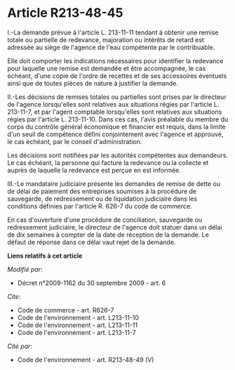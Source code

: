 # Article R213-48-45

I.-La demande prévue à l'article L. 213-11-11 tendant à obtenir une remise totale ou partielle de redevance, majoration ou
intérêts de retard est adressée au siège de l'agence de l'eau compétente par le contribuable. 

Elle doit comporter les indications nécessaires pour identifier la redevance pour laquelle une remise est demandée et être
accompagnée, le cas échéant, d'une copie de l'ordre de recettes et de ses accessoires éventuels ainsi que de toutes pièces de
nature à justifier la demande. 

II.-Les décisions de remises totales ou partielles sont prises par le directeur de l'agence lorsqu'elles sont relatives aux
situations régies par l'article L. 213-11-7, et par l'agent comptable lorsqu'elles sont relatives aux situations régies par
l'article L. 213-11-10. Dans ces cas, l'avis préalable du membre du corps du contrôle général économique et financier est
requis, dans la limite d'un seuil de compétence défini conjointement avec l'agence et approuvé, le cas échéant, par le
conseil d'administration. 

Les décisions sont notifiées par les autorités compétentes aux demandeurs. Le cas échéant, la personne qui facture la
redevance ou la collecte et auprès de laquelle la redevance est perçue en est informée. 

III.-Le mandataire judiciaire présente les demandes de remise de dette ou de délai de paiement des entreprises soumises à la
procédure de sauvegarde, de redressement ou de liquidation judiciaire dans les conditions définies par l'article R. 626-7 du
code de commerce. 

En cas d'ouverture d'une procédure de conciliation, sauvegarde ou redressement judiciaire, le directeur de l'agence doit
statuer dans un délai de dix semaines à compter de la date de réception de la demande. Le défaut de réponse dans ce délai
vaut rejet de la demande.

**Liens relatifs à cet article**

_Modifié par_:

  - Décret n°2009-1162 du 30 septembre 2009 - art. 6

_Cite_:

  - Code de commerce - art. R626-7
  - Code de l'environnement - art. L213-11-10
  - Code de l'environnement - art. L213-11-11
  - Code de l'environnement - art. L213-11-7

_Cité par_:

  - Code de l'environnement - art. R213-48-49 (V)
